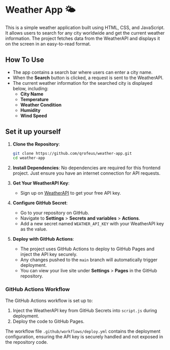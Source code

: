 # Weather App 🌤️

This is a simple weather application built using HTML, CSS, and JavaScript. It allows users to search for any city worldwide and get the current weather information. The project fetches data from the WeatherAPI and displays it on the screen in an easy-to-read format.

## How To Use

- The app contains a search bar where users can enter a city name.
- When the **Search** button is clicked, a request is sent to the WeatherAPI.
- The current weather information for the searched city is displayed below, including:
    - **City Name**
    - **Temperature**
    - **Weather Condition**
    - **Humidity**
    - **Wind Speed**

## Set it up yourself

1. **Clone the Repository**:
   ```bash
   git clone https://github.com/qrofeus/weather-app.git
   cd weather-app
   ```

2. **Install Dependencies**:
   No dependencies are required for this frontend project. Just ensure you have an internet connection for API requests.

3. **Get Your WeatherAPI Key**:
    - Sign up on [WeatherAPI](https://www.weatherapi.com/) to get your free API key.

4. **Configure GitHub Secret**:
    - Go to your repository on GitHub.
    - Navigate to **Settings** > **Secrets and variables** > **Actions**.
    - Add a new secret named `WEATHER_API_KEY` with your WeatherAPI key as the value.

5. **Deploy with GitHub Actions**:
    - The project uses GitHub Actions to deploy to GitHub Pages and inject the API key securely.
    - Any changes pushed to the `main` branch will automatically trigger deployment.
    - You can view your live site under **Settings** > **Pages** in the GitHub repository.

### GitHub Actions Workflow

The GitHub Actions workflow is set up to:

1. Inject the WeatherAPI key from GitHub Secrets into `script.js` during deployment.
2. Deploy the code to GitHub Pages.

The workflow file `.github/workflows/deploy.yml` contains the deployment configuration, ensuring the API key is securely handled and not exposed in the repository code.
